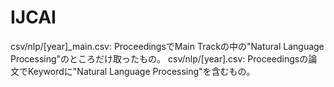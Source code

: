 # IJCAI

csv/nlp/[year]_main.csv: ProceedingsでMain Trackの中の"Natural Language Processing"のところだけ取ったもの。
csv/nlp/[year].csv: Proceedingsの論文でKeywordに"Natural Language Processing"を含むもの。
